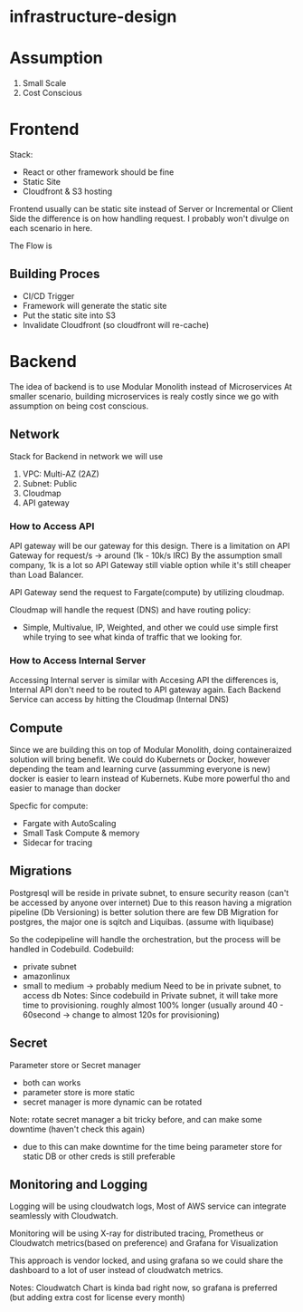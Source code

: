 # infrastructure-design

# Assumption
1. Small Scale
2. Cost Conscious

# Frontend
Stack: 
- React or other framework should be fine
- Static Site 
- Cloudfront & S3 hosting

Frontend usually can be static site instead of Server or Incremental or Client Side
the difference is on how handling request. I probably won't divulge on each scenario in here. 

The Flow is
## Building Proces
- CI/CD Trigger
- Framework will generate the static site 
- Put the static site into S3 
- Invalidate Cloudfront (so cloudfront will re-cache)

# Backend
The idea of backend is to use Modular Monolith instead of Microservices
At smaller scenario, building microservices is realy costly
since we go with assumption on being cost conscious. 

## Network
Stack for Backend in network we will use
1. VPC: Multi-AZ (2AZ)
2. Subnet: Public
3. Cloudmap
4.  API gateway 
### How to Access API 
API gateway will be our gateway for this design. 
There is a limitation on API Gateway for request/s -> around (1k - 10k/s IRC)
By the assumption small company, 1k is a lot so API Gateway still viable option while it's still cheaper than Load Balancer. 

API Gateway send the request to Fargate(compute) by utilizing cloudmap. 

Cloudmap will handle the request (DNS) and have routing policy: 
- Simple, Multivalue, IP, Weighted, and other
we could use simple first while trying to see what kinda of traffic that we looking for. 

### How to Access Internal Server
Accessing Internal server is similar with Accesing API the differences is, Internal API don't need to be routed to API gateway again. Each Backend Service can access by hitting the Cloudmap (Internal DNS)
## Compute
Since we are building this on top of Modular Monolith, doing containeraized solution will bring benefit. We could do Kubernets or Docker, however depending the team and learning curve (assumming everyone is new) docker is easier to learn instead of Kubernets. 
Kube more powerful tho and easier to manage than docker

Specfic for compute: 
- Fargate with AutoScaling
- Small Task Compute & memory 
- Sidecar for tracing 
## Migrations
Postgresql will be reside in private subnet, to ensure security reason (can't be accessed by anyone over internet)
Due to this reason having a migration pipeline (Db Versioning) is better solution
there are few DB Migration for postgres, the major one is sqitch and Liquibas. (assume with liquibase) 

So the codepipeline will handle the orchestration, but the process will be handled in Codebuild. 
Codebuild: 
- private subnet
- amazonlinux
- small to medium -> probably medium 
Need to be in private subnet, to access db
Notes: Since codebuild in Private subnet, it will take more time to provisioning. roughly almost 100% longer (usually around 40 - 60second -> change to almost 120s for provisioning)


## Secret
Parameter store or Secret manager
- both can works
- parameter store is more static
- secret manager is more dynamic can be rotated

Note: rotate secret manager a bit tricky before, and can make some downtime (haven't check this again)
- due to this can make downtime for the time being parameter store for static DB or other creds is still preferable

## Monitoring and Logging
Logging will be using cloudwatch logs, Most of AWS service can integrate seamlessly with Cloudwatch.

Monitoring will be using X-ray for distributed tracing, Prometheus or Cloudwatch metrics(based on preference) and Grafana for Visualization 

This approach is vendor locked, and using grafana so we could share the dashboard to a lot of user instead of cloudwatch metrics. 

Notes: Cloudwatch Chart is kinda bad right now, so grafana is preferred (but adding extra cost for license every month)
